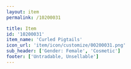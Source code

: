 ```yaml
---
layout: item
permalink: /10200031

title: Item
id: '10200031'
item_name: 'Curled Pigtails'
icon_url: 'item/icon/customize/00200031.png'
sub_header: ['Gender: Female', 'Cosmetic']
footer: ['Untradable, Unsellable']
---
```

